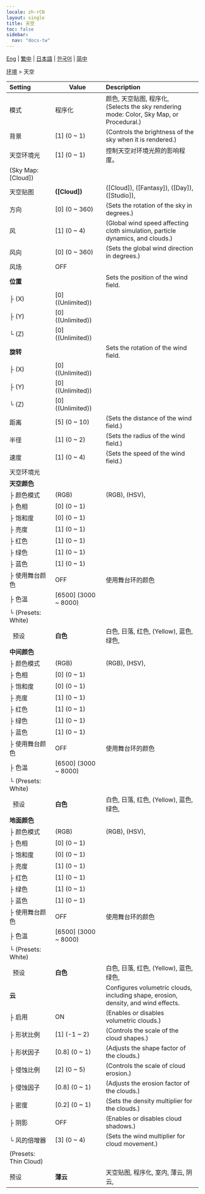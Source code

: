 ```yaml
---
locale: zh-rCN
layout: single
title: 天空
toc: false
sidebar:
  nav: "docs-tw"
---
```

[Eng](/dancexr/menu/2025.4/scene/sky) | [繁中](/tw/dancexr/menu/2025.4/scene/sky) | [日本語](/jp/dancexr/menu/2025.4/scene/sky) | [한국어](/kr/dancexr/menu/2025.4/scene/sky) | [简中](/zh/dancexr/menu/2025.4/scene/sky)

[环境](../menu#环境) > 天空



| Setting | Value | Description |
| :--- | --- | :--- |
| 模式 | 程序化 | 颜色, 天空贴图, 程序化, <br/>(Selects the sky rendering mode: Color, Sky Map, or Procedural.)
| 背景 | [1] (0 ~ 1) | (Controls the brightness of the sky when it is rendered.)
| 天空环境光 | [1] (0 ~ 1) | 控制天空对环境光照的影响程度。
| (Sky Map: [Cloud]) || 
| 天空贴图 | **([Cloud])** | ([Cloud]), ([Fantasy]), ([Day]), ([Studio]),  |
| 方向 | [0] (0 ~ 360) | (Sets the rotation of the sky in degrees.)
| 风 | [1] (0 ~ 4) | (Global wind speed affecting cloth simulation, particle dynamics, and clouds.)
| 风向 | [0] (0 ~ 360) | (Sets the global wind direction in degrees.)
| 风场 | OFF | 
| **位置** | | Sets the position of the wind field.
| ├&nbsp;(X) | [0] ((Unlimited)) | 
| ├&nbsp;(Y) | [0] ((Unlimited)) | 
| └&nbsp;(Z) | [0] ((Unlimited)) | 
| **旋转** | | Sets the rotation of the wind field.
| ├&nbsp;(X) | [0] ((Unlimited)) | 
| ├&nbsp;(Y) | [0] ((Unlimited)) | 
| └&nbsp;(Z) | [0] ((Unlimited)) | 
| 距离 | [5] (0 ~ 10) | (Sets the distance of the wind field.)
| 半径 | [1] (0 ~ 2) | (Sets the radius of the wind field.)
| 速度 | [1] (0 ~ 4) | (Sets the speed of the wind field.)
| 天空环境光 || 
| **天空颜色** | | 
| ├&nbsp;颜色模式 | (RGB) | (RGB), (HSV), 
| ├&nbsp;色相 | [0] (0 ~ 1) | 
| ├&nbsp;饱和度 | [0] (0 ~ 1) | 
| ├&nbsp;亮度 | [1] (0 ~ 1) | 
| ├&nbsp;红色 | [1] (0 ~ 1) | 
| ├&nbsp;绿色 | [1] (0 ~ 1) | 
| ├&nbsp;蓝色 | [1] (0 ~ 1) | 
| ├&nbsp;使用舞台颜色 | OFF | 使用舞台环的颜色
| ├&nbsp;色温 | [6500] (3000 ~ 8000) | 
| └&nbsp;(Presets: White) || 
| &nbsp;&nbsp;预设 | **白色** | 白色, 日落, 红色, (Yellow), 蓝色, 绿色,  |
| **中间颜色** | | 
| ├&nbsp;颜色模式 | (RGB) | (RGB), (HSV), 
| ├&nbsp;色相 | [0] (0 ~ 1) | 
| ├&nbsp;饱和度 | [0] (0 ~ 1) | 
| ├&nbsp;亮度 | [1] (0 ~ 1) | 
| ├&nbsp;红色 | [1] (0 ~ 1) | 
| ├&nbsp;绿色 | [1] (0 ~ 1) | 
| ├&nbsp;蓝色 | [1] (0 ~ 1) | 
| ├&nbsp;使用舞台颜色 | OFF | 使用舞台环的颜色
| ├&nbsp;色温 | [6500] (3000 ~ 8000) | 
| └&nbsp;(Presets: White) || 
| &nbsp;&nbsp;预设 | **白色** | 白色, 日落, 红色, (Yellow), 蓝色, 绿色,  |
| **地面颜色** | | 
| ├&nbsp;颜色模式 | (RGB) | (RGB), (HSV), 
| ├&nbsp;色相 | [0] (0 ~ 1) | 
| ├&nbsp;饱和度 | [0] (0 ~ 1) | 
| ├&nbsp;亮度 | [1] (0 ~ 1) | 
| ├&nbsp;红色 | [1] (0 ~ 1) | 
| ├&nbsp;绿色 | [1] (0 ~ 1) | 
| ├&nbsp;蓝色 | [1] (0 ~ 1) | 
| ├&nbsp;使用舞台颜色 | OFF | 使用舞台环的颜色
| ├&nbsp;色温 | [6500] (3000 ~ 8000) | 
| └&nbsp;(Presets: White) || 
| &nbsp;&nbsp;预设 | **白色** | 白色, 日落, 红色, (Yellow), 蓝色, 绿色,  |
| **云** | | Configures volumetric clouds, including shape, erosion, density, and wind effects.
| ├&nbsp;启用 | ON | (Enables or disables volumetric clouds.)
| ├&nbsp;形状比例 | [1] (-1 ~ 2) | (Controls the scale of the cloud shapes.)
| ├&nbsp;形状因子 | [0.8] (0 ~ 1) | (Adjusts the shape factor of the clouds.)
| ├&nbsp;侵蚀比例 | [2] (0 ~ 5) | (Controls the scale of cloud erosion.)
| ├&nbsp;侵蚀因子 | [0.8] (0 ~ 1) | (Adjusts the erosion factor of the clouds.)
| ├&nbsp;密度 | [0.2] (0 ~ 1) | (Sets the density multiplier for the clouds.)
| ├&nbsp;阴影 | OFF | (Enables or disables cloud shadows.)
| └&nbsp;风的倍增器 | [3] (0 ~ 4) | (Sets the wind multiplier for cloud movement.)
| (Presets: Thin Cloud) || 
| 预设 | **薄云** | 天空贴图, 程序化, 室内, 薄云, 阴云,  |
